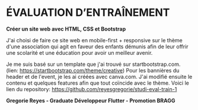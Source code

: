 #   ÉVALUATION D’ENTRAÎNEMENT

**Créer un site web avec HTML, CSS et Bootstrap**

J'ai choisi de faire ce site web en mobile-first + responsive sur le thème d'une association qui agit en faveur des enfants démunis afin de leur offrir une scolarité et une éducation pour avoir un meilleur avenir.

Je me suis basé sur un template que j'ai trouvé sur startbootstrap.com. 
(lien: https://startbootstrap.com/theme/creative)
Pour les bannières du header et de l'event, je les ai créées avec canva.com.
J'ai modifié ensuite le contenu et quelques features afin que tout coïncide avec le thème.
Voici le lien du repository: https://github.com/reyesgregorie/studi-eval-train-1

**Gregorie Reyes - Graduate Développeur Flutter - Promotion BRAGG**